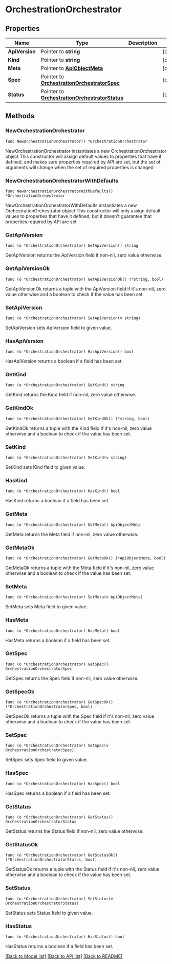 # OrchestrationOrchestrator

## Properties

Name | Type | Description | Notes
------------ | ------------- | ------------- | -------------
**ApiVersion** | Pointer to **string** |  | [optional] 
**Kind** | Pointer to **string** |  | [optional] 
**Meta** | Pointer to [**ApiObjectMeta**](apiObjectMeta.md) |  | [optional] 
**Spec** | Pointer to [**OrchestrationOrchestratorSpec**](orchestrationOrchestratorSpec.md) |  | [optional] 
**Status** | Pointer to [**OrchestrationOrchestratorStatus**](orchestrationOrchestratorStatus.md) |  | [optional] 

## Methods

### NewOrchestrationOrchestrator

`func NewOrchestrationOrchestrator() *OrchestrationOrchestrator`

NewOrchestrationOrchestrator instantiates a new OrchestrationOrchestrator object
This constructor will assign default values to properties that have it defined,
and makes sure properties required by API are set, but the set of arguments
will change when the set of required properties is changed

### NewOrchestrationOrchestratorWithDefaults

`func NewOrchestrationOrchestratorWithDefaults() *OrchestrationOrchestrator`

NewOrchestrationOrchestratorWithDefaults instantiates a new OrchestrationOrchestrator object
This constructor will only assign default values to properties that have it defined,
but it doesn't guarantee that properties required by API are set

### GetApiVersion

`func (o *OrchestrationOrchestrator) GetApiVersion() string`

GetApiVersion returns the ApiVersion field if non-nil, zero value otherwise.

### GetApiVersionOk

`func (o *OrchestrationOrchestrator) GetApiVersionOk() (*string, bool)`

GetApiVersionOk returns a tuple with the ApiVersion field if it's non-nil, zero value otherwise
and a boolean to check if the value has been set.

### SetApiVersion

`func (o *OrchestrationOrchestrator) SetApiVersion(v string)`

SetApiVersion sets ApiVersion field to given value.

### HasApiVersion

`func (o *OrchestrationOrchestrator) HasApiVersion() bool`

HasApiVersion returns a boolean if a field has been set.

### GetKind

`func (o *OrchestrationOrchestrator) GetKind() string`

GetKind returns the Kind field if non-nil, zero value otherwise.

### GetKindOk

`func (o *OrchestrationOrchestrator) GetKindOk() (*string, bool)`

GetKindOk returns a tuple with the Kind field if it's non-nil, zero value otherwise
and a boolean to check if the value has been set.

### SetKind

`func (o *OrchestrationOrchestrator) SetKind(v string)`

SetKind sets Kind field to given value.

### HasKind

`func (o *OrchestrationOrchestrator) HasKind() bool`

HasKind returns a boolean if a field has been set.

### GetMeta

`func (o *OrchestrationOrchestrator) GetMeta() ApiObjectMeta`

GetMeta returns the Meta field if non-nil, zero value otherwise.

### GetMetaOk

`func (o *OrchestrationOrchestrator) GetMetaOk() (*ApiObjectMeta, bool)`

GetMetaOk returns a tuple with the Meta field if it's non-nil, zero value otherwise
and a boolean to check if the value has been set.

### SetMeta

`func (o *OrchestrationOrchestrator) SetMeta(v ApiObjectMeta)`

SetMeta sets Meta field to given value.

### HasMeta

`func (o *OrchestrationOrchestrator) HasMeta() bool`

HasMeta returns a boolean if a field has been set.

### GetSpec

`func (o *OrchestrationOrchestrator) GetSpec() OrchestrationOrchestratorSpec`

GetSpec returns the Spec field if non-nil, zero value otherwise.

### GetSpecOk

`func (o *OrchestrationOrchestrator) GetSpecOk() (*OrchestrationOrchestratorSpec, bool)`

GetSpecOk returns a tuple with the Spec field if it's non-nil, zero value otherwise
and a boolean to check if the value has been set.

### SetSpec

`func (o *OrchestrationOrchestrator) SetSpec(v OrchestrationOrchestratorSpec)`

SetSpec sets Spec field to given value.

### HasSpec

`func (o *OrchestrationOrchestrator) HasSpec() bool`

HasSpec returns a boolean if a field has been set.

### GetStatus

`func (o *OrchestrationOrchestrator) GetStatus() OrchestrationOrchestratorStatus`

GetStatus returns the Status field if non-nil, zero value otherwise.

### GetStatusOk

`func (o *OrchestrationOrchestrator) GetStatusOk() (*OrchestrationOrchestratorStatus, bool)`

GetStatusOk returns a tuple with the Status field if it's non-nil, zero value otherwise
and a boolean to check if the value has been set.

### SetStatus

`func (o *OrchestrationOrchestrator) SetStatus(v OrchestrationOrchestratorStatus)`

SetStatus sets Status field to given value.

### HasStatus

`func (o *OrchestrationOrchestrator) HasStatus() bool`

HasStatus returns a boolean if a field has been set.


[[Back to Model list]](../README.md#documentation-for-models) [[Back to API list]](../README.md#documentation-for-api-endpoints) [[Back to README]](../README.md)


